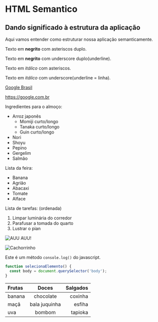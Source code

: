 # HTML Semantico
## Dando significado à estrutura da aplicação
Aqui vamos entender como estruturar nossa aplicação semanticamente.

Texto em **negrito** com asteriscos duplo.

Texto em __negrito__ com underscore duplo(underline).

Texto em *itálico* com asteriscos.

Texto em _itálico_ com underscore(underline = linha).

[Google Brasil](https://google.com.br)

<https://google.com.br>

Ingredientes para o almoço:
* Arroz japonês
  * Momiji curto/longo
  * Tanaka curto/longo
  * Guin curto/longo
* Nori
* Shoyu
* Pepino
* Gergelim
* Salmão

Lista da feira:
- Banana
- Agrião
- Abacaxi
- Tomate
- Alface

Lista de tarefas: (ordenada)
1. Limpar luminária do corredor
2. Parafusar a tomada do quarto
3. Lustrar o pian

![AUU AUU!](https://pipz.com/static/images/blog/eddie.png)

![Cachorrinho](https://pipz.com/static/images/blog/eddie.png)

Este é um método `console.log()` do javascript.

```javascript
function selecionaElemento() {
  const body = document.querySelector('body');
}

```

Frutas | Doces | Salgados
:-------|:-------:|---------:
banana | chocolate | coxinha
maçã  | bala juquinha | esfiha
uva   |  bombom | tapioka 
